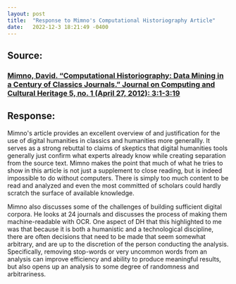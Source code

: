 ```yaml
---
layout: post
title:  "Response to Mimno's Computational Historiography Article"
date:   2022-12-3 18:21:49 -0400
---
```


## Source:
### [Mimno, David. “Computational Historiography: Data Mining in a Century of Classics Journals.” Journal on Computing and Cultural Heritage 5, no. 1 (April 27, 2012): 3:1-3:19](https://doi.org/10.1145/2160165.2160168)

## Response:

Mimno's article provides an excellent overview of and justification for the use of digital humanities in classics and humanities more generallly. It serves as a strong rebuttal to claims of skeptics that digital humanities tools generally just confirm what experts already know while creating separation from the source text. Mimno makes the point that much of what he tries to show in this article is not just a supplement to close reading, but is indeed impossible to do without computers. There is simply too much content to be read and analyzed and even the most committed of scholars could hardly scratch the surface of available knowledge. 

Mimno also discusses some of the challenges of building sufficient digital corpora. He looks at 24 journals and discusses the process of making them machine-readable with OCR. One aspect of DH that this highlighted to me was that because it is both a humanistic and a technological discipline, there are often decisions that need to be made that seem somewhat arbitrary, and are up to the discretion of the person conducting the analysis. Specifically, removing stop-words or very uncommon words from an analysis can improve  efficiency and ability to produce meaningful results, but also opens up an analysis to some degree of randomness and arbitrariness.